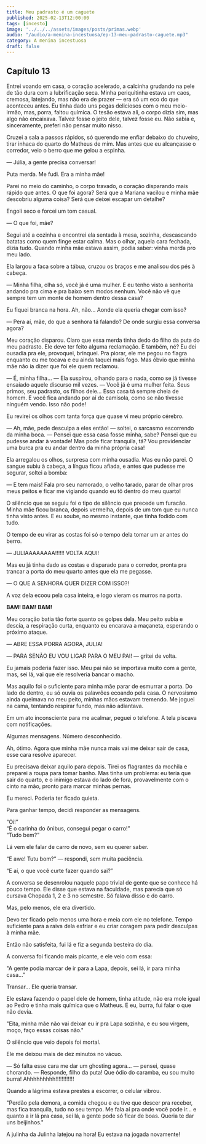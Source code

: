```yaml
---
title: Meu padrasto é um caguete 
published: 2025-02-13T12:00:00
tags: [incesto]
image: '../../../assets/images/posts/primas.webp'
audio: "/audio/a-menina-incestuosa/ep-13-meu-padrasto-caguete.mp3"
category: A menina incestuosa
draft: false
---
```


## Capítulo 13

Entrei voando em casa, o coração acelerado, a calcinha grudando na pele de tão dura com a lubrificação seca. Minha periquitinha estava um caos, cremosa, latejando, mas não era de prazer — era só um eco do que aconteceu antes. Eu tinha dado uns pegas deliciosos com o meu meio-irmão, mas, porra, faltou química. O tesão estava ali, o corpo dizia sim, mas algo não encaixava. Talvez fosse o jeito dele, talvez fosse eu. Não sabia e, sinceramente, preferi não pensar muito nisso.

Cruzei a sala a passos rápidos, só querendo me enfiar debaixo do chuveiro, tirar inhaca do quarto do Matheus de mim. Mas antes que eu alcançasse o corredor, veio o berro que me gelou a espinha.

— Júlia, a gente precisa conversar!

Puta merda. Me fudi. Era a minha mãe!

Parei no meio do caminho, o corpo travado, o coração disparando mais rápido que antes. O que foi agora? Será que a Mariana vacilou e minha mãe descobriu alguma coisa? Será que deixei escapar um detalhe?

Engoli seco e forcei um tom casual.

— O que foi, mãe?

Segui até a cozinha e encontrei ela sentada à mesa, sozinha, descascando batatas como quem finge estar calma. Mas o olhar, aquela cara fechada, dizia tudo. Quando minha mãe estava assim, podia saber: vinha merda pro meu lado.

Ela largou a faca sobre a tábua, cruzou os braços e me analisou dos pés à cabeça.

— Minha filha, olha só, você já é uma mulher. E eu tenho visto a senhorita andando pra cima e pra baixo sem modos nenhum. Você não vê que sempre tem um monte de homem dentro dessa casa?

Eu fiquei branca na hora. Ah, não… Aonde ela queria chegar com isso?

— Pera aí, mãe, do que a senhora tá falando? De onde surgiu essa conversa agora?

Meu coração disparou. Claro que essa merda tinha dedo do filho da puta do meu padrasto. Ele deve ter feito alguma reclamação. E também, né? Eu dei ousadia pra ele, provoquei, brinquei. Pra piorar, ele me pegou no flagra enquanto eu me tocava e eu ainda taquei mais fogo. Mas óbvio que minha mãe não ia dizer que foi ele quem reclamou.

— É, minha filha… — Ela suspirou, olhando para o nada, como se já tivesse ensaiado aquele discurso mil vezes. — Você já é uma mulher feita. Seus primos, seu padrasto, os filhos dele… Essa casa tá sempre cheia de homem. E você fica andando por aí de camisola, como se não tivesse ninguém vendo. Isso não pode!

Eu revirei os olhos com tanta força que quase vi meu próprio cérebro.

— Ah, mãe, pede desculpa a eles então! — soltei, o sarcasmo escorrendo da minha boca. — Pensei que essa casa fosse minha, sabe? Pensei que eu pudesse andar à vontade! Mas pode ficar tranquila, tá? Vou providenciar uma burca pra eu andar dentro da minha própria casa!

Ela arregalou os olhos, surpresa com minha ousadia. Mas eu não parei. O sangue subiu à cabeça, a língua ficou afiada, e antes que pudesse me segurar, soltei a bomba:

— E tem mais! Fala pro seu namorado, o velho tarado, parar de olhar pros meus peitos e ficar me vigiando quando eu tô dentro do meu quarto!

O silêncio que se seguiu foi o tipo de silêncio que precede um furacão. Minha mãe ficou branca, depois vermelha, depois de um tom que eu nunca tinha visto antes. E eu soube, no mesmo instante, que tinha fodido com tudo.

O tempo de eu virar as costas foi só o tempo dela tomar um ar antes do berro.

— JULIAAAAAAAA!!!!!! VOLTA AQUI!

Mas eu já tinha dado as costas e disparado para o corredor, pronta pra trancar a porta do meu quarto antes que ela me pegasse.

— O QUE A SENHORA QUER DIZER COM ISSO?!

A voz dela ecoou pela casa inteira, e logo vieram os murros na porta.

**BAM! BAM! BAM!**

Meu coração batia tão forte quanto os golpes dela. Meu peito subia e descia, a respiração curta, enquanto eu encarava a maçaneta, esperando o próximo ataque.

— ABRE ESSA PORRA AGORA, JULIA!

— PARA SENÃO EU VOU LIGAR PARA O MEU PAI! — gritei de volta.

Eu jamais poderia fazer isso. Meu pai não se importava muito com a gente, mas, sei lá, vai que ele resolveria bancar o macho.

Mas aquilo foi o suficiente para minha mãe parar de esmurrar a porta. Do lado de dentro, eu só ouvia os palavrões ecoando pela casa. O nervosismo ainda queimava no meu peito, minhas mãos estavam tremendo. Me joguei na cama, tentando respirar fundo, mas não adiantava.

Em um ato inconsciente para me acalmar, peguei o telefone. A tela piscava com notificações.

Algumas mensagens. Número desconhecido.

Ah, ótimo. Agora que minha mãe nunca mais vai me deixar sair de casa, esse cara resolve aparecer.

Eu precisava deixar aquilo para depois. Tirei os flagrantes da mochila e preparei a roupa para tomar banho. Mas tinha um problema: eu teria que sair do quarto, e o inimigo estava do lado de fora, provavelmente com o cinto na mão, pronto para marcar minhas pernas.

Eu mereci. Poderia ter ficado quieta.

Para ganhar tempo, decidi responder as mensagens.

“Oi!”  
“É o carinha do ônibus, consegui pegar o carro!”  
“Tudo bem?”

Lá vem ele falar de carro de novo, sem eu querer saber.

“E awe! Tutu bom?” — respondi, sem muita paciência.

“E aí, o que você curte fazer quando sai?”

A conversa se desenrolou naquele papo trivial de gente que se conhece há pouco tempo. Ele disse que estava na faculdade, mas parecia que só cursava Chopada 1, 2 e 3 no semestre. Só falava disso e do carro.

Mas, pelo menos, ele era divertido.

Devo ter ficado pelo menos uma hora e meia com ele no telefone. Tempo suficiente para a raiva dela esfriar e eu criar coragem para pedir desculpas à minha mãe.

Então não satisfeita, fui lá e fiz a segunda besteira do dia.

A conversa foi ficando mais picante, e ele veio com essa:

"A gente podia marcar de ir para a Lapa, depois, sei lá, ir para minha casa..."

Transar… Ele queria transar.

Ele estava fazendo o papel dele de homem, tinha atitude, não era mole igual ao Pedro e tinha mais química que o Matheus. E eu, burra, fui falar o que não devia.

"Eita, minha mãe não vai deixar eu ir pra Lapa sozinha, e eu sou virgem, moço, faço essas coisas não."

O silêncio que veio depois foi mortal.

Ele me deixou mais de dez minutos no vácuo.

— Só falta esse cara me dar um ghosting agora… — pensei, quase chorando. — Responde, filho da puta! Que ódio do caramba, eu sou muito burra! Ahhhhhhhhh!!!!!!!!!!!!

Quando a lágrima estava prestes a escorrer, o celular vibrou.

"Perdão pela demora, a comida chegou e eu tive que descer pra receber, mas fica tranquila, tudo no seu tempo. Me fala aí pra onde você pode ir… e quanto a ir lá pra casa, sei lá, a gente pode só ficar de boas. Queria te dar uns beijinhos."

A julinha da Julinha latejou na hora! Eu estava na jogada novamente!